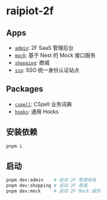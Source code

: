 # raipiot-2f

## Apps

- [`admin`](apps/admin/): 2F SaaS 管理后台
- [`mock`](apps/mock/): 基于 Nest 的 Mock 接口服务
- [`shopping`](apps/shopping/): 商城
- [`sso`](apps/sso/): SSO 统一身份认证站点

## Packages

- [`cspell`](packages/cspell/): CSpell 业务词典
- [`hooks`](packages/hooks/): 通用 Hooks

## 安装依赖

```bash
pnpm i
```

## 启动

```bash
pnpm dev:admin    # 启动 2F 管理系统
pnpm dev:shopping # 启动 2F 商城
pnpm dev:mock     # 启动 2F Mock 服务
```

